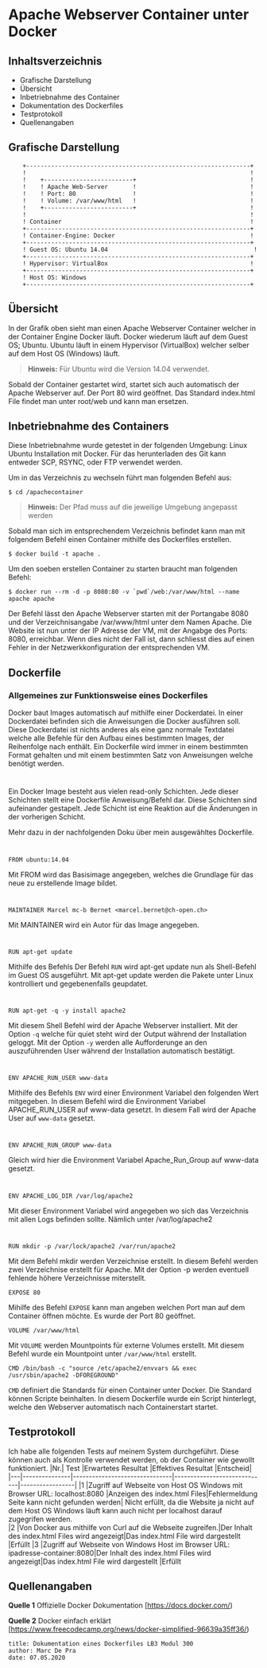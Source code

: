 # Apache Webserver Container unter Docker

## Inhaltsverzeichnis

- Grafische Darstellung
- Übersicht
- Inbetriebnahme des Container
- Dokumentation des Dockerfiles
- Testprotokoll
- Quellenangaben

## Grafische Darstellung
```
    +---------------------------------------------------------------+
    !                                                               !	
    !    +-------------------------+                                !
    !    ! Apache Web-Server       !                                !       
    !    ! Port: 80                !                                !       
    !    ! Volume: /var/www/html   !                                !       
    !    +-------------------------+                                !
    !                                                               !	
    ! Container                                                     !	
    +---------------------------------------------------------------+
    ! Container-Engine: Docker                                      !	
    +---------------------------------------------------------------+
    ! Guest OS: Ubuntu 14.04                                         !	
    +---------------------------------------------------------------+
    ! Hypervisor: VirtualBox                                        !	
    +---------------------------------------------------------------+
    ! Host OS: Windows	
    +---------------------------------------------------------------+
```

## 	Übersicht
In der Grafik oben sieht man einen Apache Webserver Container welcher in der Container Engine Docker läuft.
Docker wiederum läuft auf dem Guest OS; Ubuntu.
Ubuntu läuft in einem Hypervisor (VirtualBox) welcher selber auf dem Host OS (Windows) läuft.

> **Hinweis:** Für Ubuntu wird die Version 14.04 verwendet.

Sobald der Container gestartet wird, startet sich auch automatisch der Apache Webserver auf. Der Port 80 wird geöffnet.
Das Standard index.html File findet man unter root/web und kann man ersetzen.


## Inbetriebnahme des Containers

Diese Inbetriebnahme wurde getestet in der folgenden Umgebung: Linux Ubuntu Installation mit Docker.
Für das herunterladen des Git kann entweder SCP, RSYNC, oder FTP verwendet werden.

Um in das Verzeichnis zu wechseln führt man folgenden Befehl aus:
```
$ cd /apachecontainer
```
> **Hinweis:** Der Pfad muss auf die jeweilige Umgebung angepasst werden

Sobald man sich im entsprechendem Verzeichnis befindet kann man mit folgendem Befehl
einen Container mithilfe des Dockerfiles erstellen.		
```
$ docker build -t apache . 
```
Um den soeben erstellen Container zu starten braucht man folgenden Befehl:
```
$ docker run --rm -d -p 8080:80 -v `pwd`/web:/var/www/html --name apache apache
```
Der Befehl lässt den Apache Webserver starten mit der Portangabe 8080 und der Verzeichnisangabe /var/www/html unter dem Namen Apache.
Die Website ist nun unter der IP Adresse der VM, mit der Angabge des Ports: 8080, erreichbar.
Wenn dies nicht der Fall ist, dann schliesst dies auf einen Fehler in der Netzwerkkonfiguration der entsprechenden VM.

## Dockerfile
### Allgemeines zur Funktionsweise eines Dockerfiles
Docker baut Images automatisch auf mithilfe einer Dockerdatei. In einer Dockerdatei befinden sich die Anweisungen die Docker ausführen soll.
Diese Dockerdatei ist nichts anderes als eine ganz normale Textdatei welche alle Befehle für den Aufbau eines bestimmten Images, der Reihenfolge nach enthält.
Ein Dockerfile wird immer in einem bestimmten Format gehalten und mit einem bestimmten Satz von Anweisungen welche benötigt werden.
#
Ein Docker Image besteht aus vielen read-only Schichten. Jede dieser Schichten stellt eine Dockerfile Anweisung/Befehl dar.
Diese Schichten sind aufeinander gestapelt. Jede Schicht ist eine Reaktion auf die Änderungen in der vorherigen Schicht.

Mehr dazu in der nachfolgenden Doku über mein ausgewähltes Dockerfile.
#
#
```
FROM ubuntu:14.04
```
Mit FROM wird das Basisimage angegeben, welches die Grundlage für das neue zu erstellende Image bildet.
#
```
MAINTAINER Marcel mc-b Bernet <marcel.bernet@ch-open.ch>
```
Mit MAINTAINER wird ein Autor für das Image angegeben.
#
```
RUN apt-get update
```
Mithilfe des Befehls Der Befehl `RUN` wird apt-get update nun als Shell-Befehl im Guest OS ausgeführt.
Mit apt-get update werden die Pakete unter Linux kontrolliert und gegebenenfalls geupdatet.
#
```
RUN apt-get -q -y install apache2
```
Mit diesem Shell Befehl wird der Apache Webserver installiert.
Mit der Option `-q` welche für quiet steht wird der Output während der Installation geloggt. 
Mit der Option `-y` werden alle Aufforderunge an den auszuführenden User während der Installation automatisch bestätigt.
#
```
ENV APACHE_RUN_USER www-data
```
Mithilfe des Befehls `ENV` wird einer Environment Variabel den folgenden Wert mitgegeben.
In diesem Befehl wird die Environment Variabel APACHE_RUN_USER auf www-data gesetzt.
In diesem Fall wird der Apache User auf `www-data` gesetzt. 
#
```
ENV APACHE_RUN_GROUP www-data
```
Gleich wird hier die Environment Variabel Apache_Run_Group auf www-data gesetzt. 
#
```
ENV APACHE_LOG_DIR /var/log/apache2
```
Mit dieser Environment Variabel wird angegeben wo sich das Verzeichnis mit allen Logs befinden sollte.
Nämlich unter /var/log/apache2
#
```
RUN mkdir -p /var/lock/apache2 /var/run/apache2
```
Mit dem Befehl mkdir werden Verzeichnise erstellt. In diesem Befehl werden zwei Verzeichnise erstellt für Apache.
Mit der Option -p werden eventuell fehlende höhere Verzeichnisse miterstellt. 
```
EXPOSE 80
```
Mihilfe des Befehl `EXPOSE` kann man angeben welchen Port man auf dem Container öffnen möchte.
Es wurde der Port 80 geöffnet.
```
VOLUME /var/www/html
```
Mit `VOLUME` werden Mountpoints für externe Volumes erstellt.
Mit diesem Befehl wurde ein Mountpoint unter  `/var/www/html` erstellt. 
```
CMD /bin/bash -c "source /etc/apache2/envvars && exec /usr/sbin/apache2 -DFOREGROUND"
```
`CMD` definiert die Standards für einen Container unter Docker. Die Standard können Scripte beinhalten. 
In diesem Dockerfile wurde ein Script hinterlegt, welche den Webserver automatisch nach Containerstart startet.
 
## Testprotokoll
Ich habe alle folgenden Tests auf meinem System durchgeführt. Diese können auch als Kontrolle verwendet werden, ob der Container wie gewollt funktioniert. 
|Nr.|   Test        |Erwartetes Resultat            |Effektives Resultat          |Entscheid|
|---|---------------|-------------------------------|-----------------------------|-----------------|
|1  |Zugriff auf Webseite von Host OS Windows mit Browser URL: localhost:8080 |Anzeigen des index.html Files|Fehlermeldung Seite kann nicht gefunden werden| Nicht erfüllt, da die Website ja nicht auf dem Host OS Windows läuft kann auch nicht per localhost darauf zugegrifen werden.                       
|2  |Von Docker aus mithilfe von Curl auf die Webseite zugreifen.|Der Inhalt des index.html Files wird angezeigt|Das index.html File wird dargestellt |Erfüllt
|3  |Zugriff auf Webseite von Windows Host im Browser URL: ipadresse-container:8080|Der Inhalt des index.html Files wird angezeigt|Das index.html File wird dargestellt |Erfüllt

## Quellenangaben
**Quelle 1**
Offizielle Docker Dokumentation 
[https://docs.docker.com/)

**Quelle 2**
Docker einfach erklärt
[https://www.freecodecamp.org/news/docker-simplified-96639a35ff36/)

```
title: Dokumentation eines Dockerfiles LB3 Modul 300
author: Marc De Pra
date: 07.05.2020
```
